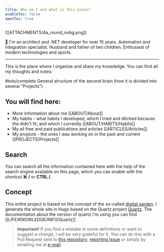 ```yaml
---
title: Who am I and what is this place?
enableToc: false
openToc: true
---
```


![[ATTACHMENTS/4a_round_nobg.png]]

👋 I'm an architect and .NET developer for over 15 years. Automation and integration specialist. Husband and father of two children. Enthusiast of modern technologies and sports.

---
This is the place where I organize and share my knowledge. You can find all my thoughts and notes:

#toto/complete General structure of the second brain (how it is divided into several "Projects")
## You will find here:
* More information about me [[ABOUT/About]]
* My habits - what habits I developed, which I tried and ditched because the didn't fit, and which I currently [[ABOUT/HABITS/Habits]]
* My all free and paid publications and articles [[ARTICLES/Articles]]
* My projects - the ones I was working on in the past and current [[PROJECTS/Projects]]

## Search

You can search all the information contained here with the help of the search engine available on this page, which you can enable with the shortcut **⌘ /** or **CTRL /**.

## Concept

This entire project is based on the concept of the so-called [digital garden](https://joelhooks.com/digital-garden). I generate the whole site in Hugo based on the Quartz project [Quartz](https://quartz.jzhao.xyz/). The documentation about the version of quartz I'm using you can find [[LIFE/KNOWLEDGE/INFO/Quartz]]

> **Important!** If you find a mistake in some definitions or want to suggest a change, I will be very grateful for it. You can do this with a Pull Request sent to [this repository](https://github.com/plipowczan/brain), [reporting Issue](https://github.com/plipowczan/brain/issues/new) or simply by emailing me at [e-mail](mailto:pawel@lipowczan.pl).
